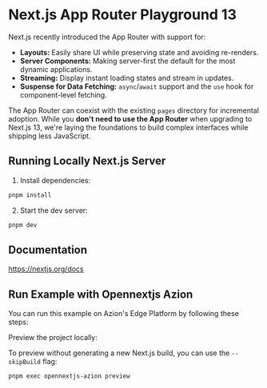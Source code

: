 # Next.js App Router Playground 13

Next.js recently introduced the App Router with support for:

- **Layouts:** Easily share UI while preserving state and avoiding re-renders.
- **Server Components:** Making server-first the default for the most dynamic applications.
- **Streaming:** Display instant loading states and stream in updates.
- **Suspense for Data Fetching:** `async`/`await` support and the `use` hook for component-level fetching.

The App Router can coexist with the existing `pages` directory for incremental adoption. While you **don't need to use the App Router** when upgrading to Next.js 13, we're laying the foundations to build complex interfaces while shipping less JavaScript.

## Running Locally Next.js Server

1. Install dependencies:

```sh
pnpm install
```

2. Start the dev server:

```sh
pnpm dev
```

## Documentation

https://nextjs.org/docs

## Run Example with Opennextjs Azion

You can run this example on Azion's Edge Platform by following these steps:

Preview the project locally:

To preview without generating a new Next.js build, you can use the `--skipBuild` flag:

```sh
pnpm exec opennextjs-azion preview
```
